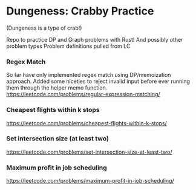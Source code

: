# Dungeness: Crabby Practice

(Dungeness is a type of crab!)

Repo to practice DP and Graph problems with Rust! And possibly other problem types
Problem definitions pulled from LC



### Regex Match
So far have only implemented regex match using DP/memoization approach. Added some
niceties to reject invalid input before ever running them through the helper memo function.
https://leetcode.com/problems/regular-expression-matching/

### Cheapest flights within k stops

https://leetcode.com/problems/cheapest-flights-within-k-stops/

### Set intersection size (at least two)
https://leetcode.com/problems/set-intersection-size-at-least-two/

### Maximum profit in job scheduling

https://leetcode.com/problems/maximum-profit-in-job-scheduling/